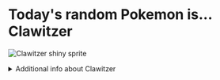 # Today's random Pokemon is... Clawitzer

![Clawitzer shiny sprite](https://raw.githubusercontent.com/PokeAPI/sprites/master/sprites/pokemon/shiny/693.png)

<details>
<summary>Additional info about Clawitzer</summary>

| srpite type | image |
|------|------|
| front_default | ![Clawitzer front_default sprite](https://raw.githubusercontent.com/PokeAPI/sprites/master/sprites/pokemon/693.png) | </details>
